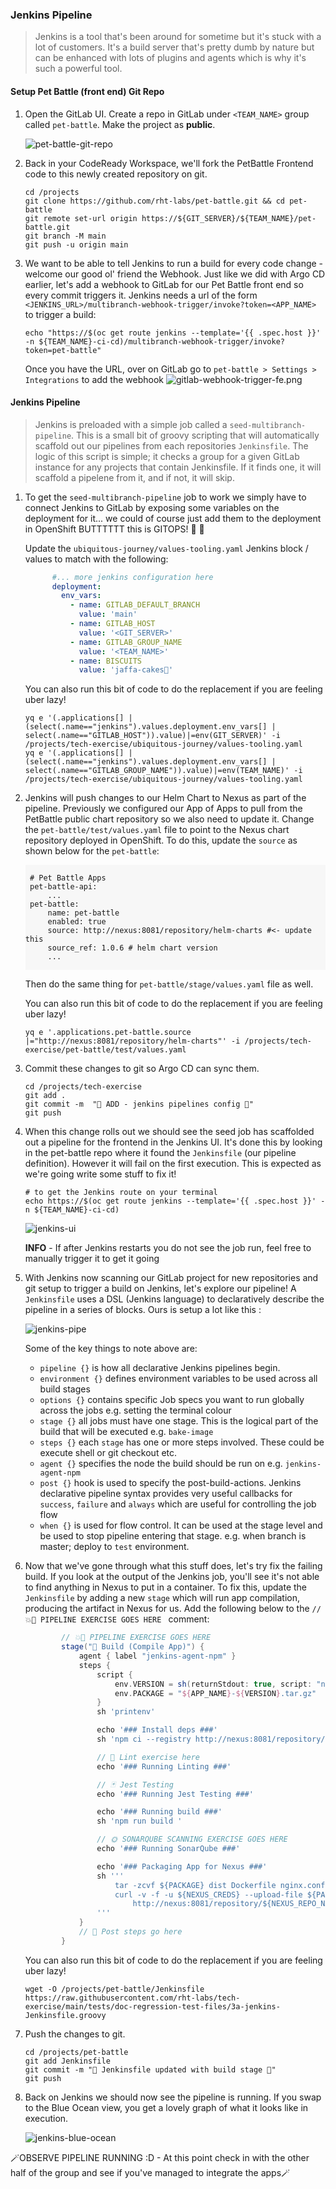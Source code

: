 ### Jenkins Pipeline

> Jenkins is a tool that's been around for sometime but it's stuck with a lot of customers. It's a build server that's pretty dumb by nature but can be enhanced with lots of plugins and agents which is why it's such a powerful tool. 

<!---
#### Jenkins access to GitLab
Jenkins needs to access repositories to see Jenkinsfile. There are multiple options to use ie username/password, SSH Keys and token (which we will going to use)

1. Login to GitLab and click on your avatar from upper left corner > Settings.
![gitlab-settings](images/gitlav-settings.png)
2. Click on Access Token and generate one.
![gitlab-access-token](images/gitlab-access-token.png)
3. Copy the newly generated token and update `ubiquitous-journey/values-tooling.yaml`
![gitlab-access-token-2](images/gitlab-access-token-2.png)

```bash
...
...
          - name: GITLAB_TOKEN
            value: ''
...
```

```bash
git add ubiquitous-journey/values-tooling.yaml
git commit -m "🥔 Gitlab Token is added 🥔"
git push
```
--->

#### Setup Pet Battle (front end) Git Repo

1. Open the GitLab UI. Create a repo in GitLab under `<TEAM_NAME>` group called `pet-battle`. Make the project as **public**.

    ![pet-battle-git-repo](images/pet-battle-git-repo.png)

2. Back in your CodeReady Workspace, we'll fork the PetBattle Frontend code to this newly created repository on git.

    ```bash#test
    cd /projects
    git clone https://github.com/rht-labs/pet-battle.git && cd pet-battle
    git remote set-url origin https://${GIT_SERVER}/${TEAM_NAME}/pet-battle.git
    git branch -M main
    git push -u origin main
    ```

3. We want to be able to tell Jenkins to run a build for every code change - welcome our good ol' friend the Webhook. Just like we did with Argo CD earlier, let's add a webhook to GitLab for our Pet Battle front end so every commit triggers it. Jenkins needs a url of the form `<JENKINS_URL>/multibranch-webhook-trigger/invoke?token=<APP_NAME>` to trigger a build:

    ```bash#test
    echo "https://$(oc get route jenkins --template='{{ .spec.host }}' -n ${TEAM_NAME}-ci-cd)/multibranch-webhook-trigger/invoke?token=pet-battle"
    ```

    Once you have the URL, over on GitLab go to `pet-battle > Settings > Integrations` to add the webhook 
    ![gitlab-webhook-trigger-fe.png](./images/gitlab-webhook-trigger-fe.png)

#### Jenkins Pipeline
> Jenkins is preloaded with a simple job called a `seed-multibranch-pipeline`. This is a small bit of groovy scripting that will automatically scaffold out our pipelines from each repositories `Jenkinsfile`. The logic of this script is simple; it checks a group for a given GitLab instance for any projects that contain Jenkinsfile. If it finds one, it will scaffold a pipelene from it, and if not, it will skip.

1. To get the `seed-multibranch-pipeline` job to work we simply have to connect Jenkins to GitLab by exposing some variables on the deployment for it... we could of course just add them to the deployment in OpenShift BUTTTTTT this is GITOPS! :muscle: :gun:

    Update the `ubiquitous-journey/values-tooling.yaml` Jenkins block / values to match with the following:

    ```yaml
          #... more jenkins configuration here
          deployment:
            env_vars:
              - name: GITLAB_DEFAULT_BRANCH
                value: 'main'
              - name: GITLAB_HOST
                value: '<GIT_SERVER>'
              - name: GITLAB_GROUP_NAME
                value: '<TEAM_NAME>'
              - name: BISCUITS
                value: 'jaffa-cakes🍪'
    ```

    You can also run this bit of code to do the replacement if you are feeling uber lazy!

    ```bash#test
    yq e '(.applications[] | (select(.name=="jenkins").values.deployment.env_vars[] | select(.name=="GITLAB_HOST")).value)|=env(GIT_SERVER)' -i /projects/tech-exercise/ubiquitous-journey/values-tooling.yaml
    yq e '(.applications[] | (select(.name=="jenkins").values.deployment.env_vars[] | select(.name=="GITLAB_GROUP_NAME")).value)|=env(TEAM_NAME)' -i /projects/tech-exercise/ubiquitous-journey/values-tooling.yaml
    ```

2. Jenkins will push changes to our Helm Chart to Nexus as part of the pipeline. Previously we configured our App of Apps to pull from the PetBattle public chart repository so we also need to update it. Change the `pet-battle/test/values.yaml` file to point to the Nexus chart repository deployed in OpenShift. To do this, update the `source` as shown below for the `pet-battle`:

    <div class="highlight" style="background: #f7f7f7">
    <pre><code class="language-yaml">
    # Pet Battle Apps
    pet-battle-api:
        ...
    pet-battle:
        name: pet-battle
        enabled: true
        source: http://nexus:8081/repository/helm-charts #<- update this
        source_ref: 1.0.6 # helm chart version
        ...
    </code></pre></div>

    Then do the same thing for `pet-battle/stage/values.yaml` file as well.

    You can also run this bit of code to do the replacement if you are feeling uber lazy!

    ```bash#test
    yq e '.applications.pet-battle.source |="http://nexus:8081/repository/helm-charts"' -i /projects/tech-exercise/pet-battle/test/values.yaml
    ```

3. Commit these changes to git so Argo CD can sync them.

    ```bash#test
    cd /projects/tech-exercise
    git add .
    git commit -m  "🍕 ADD - jenkins pipelines config 🍕"
    git push
    ```

4. When this change rolls out we should see the seed job has scaffolded out a pipeline for the frontend in the Jenkins UI. It's done this by looking in the pet-battle repo where it found the `Jenkinsfile` (our pipeline definition). However it will fail on the first execution. This is expected as we're going write some stuff to fix it!

    ```bash#test
    # to get the Jenkins route on your terminal
    echo https://$(oc get route jenkins --template='{{ .spec.host }}' -n ${TEAM_NAME}-ci-cd)
    ```

    ![jenkins-ui](images/jenkins-ui.png)

    <p class="warn"><b>INFO</b> - If after Jenkins restarts you do not see the job run, feel free to manually trigger it to get it going</p>


5. With Jenkins now scanning our GitLab project for new repositories and git setup to trigger a build on Jenkins, let's explore our pipeline! A `Jenkinsfile` uses a DSL (Jenkins language) to declaratively describe the pipeline in a series of blocks. Ours is setup a lot like this :

    ![jenkins-pipe](images/jenkins-pipe.png)

    Some of the key things to note above are:
    * `pipeline {}` is how all declarative Jenkins pipelines begin.
    * `environment {}` defines environment variables to be used across all build stages
    * `options {}` contains specific Job specs you want to run globally across the jobs e.g. setting the terminal colour
    * `stage {}` all jobs must have one stage. This is the logical part of the build that will be executed e.g. `bake-image`
    * `steps {}` each `stage` has one or more steps involved. These could be execute shell or git checkout etc.
    * `agent {}` specifies the node the build should be run on e.g. `jenkins-agent-npm`
    * `post {}` hook is used to specify the post-build-actions. Jenkins declarative pipeline syntax provides very useful callbacks for `success`, `failure` and `always` which are useful for controlling the job flow
    * `when {}` is used for flow control. It can be used at the stage level and be used to stop pipeline entering that stage. e.g. when branch is master; deploy to `test` environment.

6. Now that we've gone through what this stuff does, let's try fix the failing build. If you look at the output of the Jenkins job, you'll see it's not able to find anything in Nexus to put in a container. To fix this, update the `Jenkinsfile` by adding a new `stage` which will run app compilation, producing the artifact in Nexus for us. Add the following below to the  `// 💥🔨 PIPELINE EXERCISE GOES HERE ` comment:

    ```groovy
            // 💥🔨 PIPELINE EXERCISE GOES HERE 
            stage("🧰 Build (Compile App)") {
                agent { label "jenkins-agent-npm" }
                steps {
                    script {
                        env.VERSION = sh(returnStdout: true, script: "npm run version --silent").trim()
                        env.PACKAGE = "${APP_NAME}-${VERSION}.tar.gz"
                    }
                    sh 'printenv'

                    echo '### Install deps ###'
                    sh 'npm ci --registry http://nexus:8081/repository/labs-npm'

                    // 💅 Lint exercise here
                    echo '### Running Linting ###'

                    // 🃏 Jest Testing
                    echo '### Running Jest Testing ###'

                    echo '### Running build ###'
                    sh 'npm run build '

                    // 🌞 SONARQUBE SCANNING EXERCISE GOES HERE 
                    echo '### Running SonarQube ###'

                    echo '### Packaging App for Nexus ###'
                    sh '''
                        tar -zcvf ${PACKAGE} dist Dockerfile nginx.conf
                        curl -v -f -u ${NEXUS_CREDS} --upload-file ${PACKAGE} \
                            http://nexus:8081/repository/${NEXUS_REPO_NAME}/${APP_NAME}/${PACKAGE}
                    '''
                }
                // 📰 Post steps go here
            }
    ```

    You can also run this bit of code to do the replacement if you are feeling uber lazy!

    ```bash#test
    wget -O /projects/pet-battle/Jenkinsfile https://raw.githubusercontent.com/rht-labs/tech-exercise/main/tests/doc-regression-test-files/3a-jenkins-Jenkinsfile.groovy
    ```

7. Push the changes to git.

    ```bash#test
    cd /projects/pet-battle
    git add Jenkinsfile
    git commit -m "🌸 Jenkinsfile updated with build stage 🌸"
    git push
    ```

8. Back on Jenkins we should now see the pipeline is running. If you swap to the Blue Ocean view, you get a lovely graph of what it looks like in execution.

    ![jenkins-blue-ocean](./images/jenkins-blue-ocean.png)

🪄OBSERVE PIPELINE RUNNING :D - At this point check in with the other half of the group and see if you've managed to integrate the apps🪄
